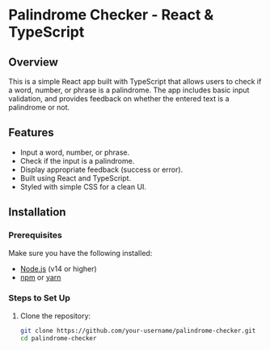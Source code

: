 # Palindrome Checker - React & TypeScript

## Overview

This is a simple React app built with TypeScript that allows users to check if a word, number, or phrase is a palindrome. The app includes basic input validation, and provides feedback on whether the entered text is a palindrome or not.

## Features

- Input a word, number, or phrase.
- Check if the input is a palindrome.
- Display appropriate feedback (success or error).
- Built using React and TypeScript.
- Styled with simple CSS for a clean UI.

## Installation

### Prerequisites

Make sure you have the following installed:

- [Node.js](https://nodejs.org/) (v14 or higher)
- [npm](https://www.npmjs.com/) or [yarn](https://yarnpkg.com/)

### Steps to Set Up

1. Clone the repository:
   ```bash
   git clone https://github.com/your-username/palindrome-checker.git
   cd palindrome-checker
   ```
